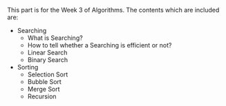 This part is for the Week 3 of Algorithms.
The contents which are included are:
- Searching
  - What is Searching?
  - How to tell whether a Searching is efficient or not?
  - Linear Search
  - Binary Search
- Sorting
  - Selection Sort
  - Bubble Sort
  - Merge Sort
  - Recursion
